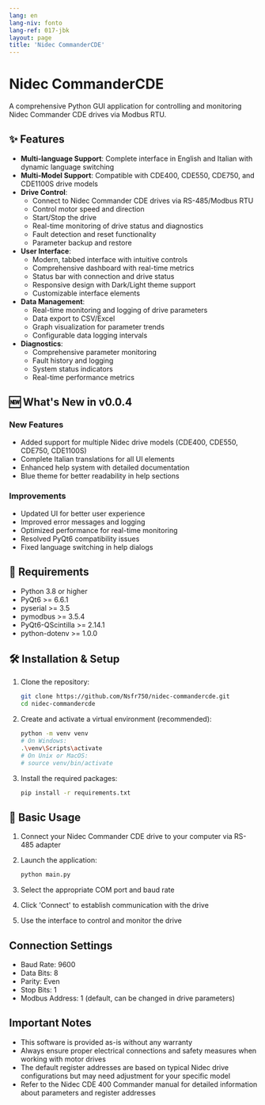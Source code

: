 ```yaml
---
lang: en
lang-niv: fonto
lang-ref: 017-jbk
layout: page
title: 'Nidec CommanderCDE'
---
```


# Nidec CommanderCDE 

A comprehensive Python GUI application for controlling and monitoring Nidec Commander CDE drives via Modbus RTU.

## ✨ Features

- **Multi-language Support**: Complete interface in English and Italian with dynamic language switching
- **Multi-Model Support**: Compatible with CDE400, CDE550, CDE750, and CDE1100S drive models
- **Drive Control**:
  - Connect to Nidec Commander CDE drives via RS-485/Modbus RTU
  - Control motor speed and direction
  - Start/Stop the drive
  - Real-time monitoring of drive status and diagnostics
  - Fault detection and reset functionality
  - Parameter backup and restore
- **User Interface**:
  - Modern, tabbed interface with intuitive controls
  - Comprehensive dashboard with real-time metrics
  - Status bar with connection and drive status
  - Responsive design with Dark/Light theme support
  - Customizable interface elements
- **Data Management**:
  - Real-time monitoring and logging of drive parameters
  - Data export to CSV/Excel
  - Graph visualization for parameter trends
  - Configurable data logging intervals
- **Diagnostics**:
  - Comprehensive parameter monitoring
  - Fault history and logging
  - System status indicators
  - Real-time performance metrics

## 🆕 What's New in v0.0.4

### New Features
- Added support for multiple Nidec drive models (CDE400, CDE550, CDE750, CDE1100S)
- Complete Italian translations for all UI elements
- Enhanced help system with detailed documentation
- Blue theme for better readability in help sections

### Improvements
- Updated UI for better user experience
- Improved error messages and logging
- Optimized performance for real-time monitoring
- Resolved PyQt6 compatibility issues
- Fixed language switching in help dialogs

## 🚀 Requirements

- Python 3.8 or higher
- PyQt6 >= 6.6.1
- pyserial >= 3.5
- pymodbus >= 3.5.4
- PyQt6-QScintilla >= 2.14.1
- python-dotenv >= 1.0.0

## 🛠 Installation & Setup

1. Clone the repository:

   ```bash
   git clone https://github.com/Nsfr750/nidec-commandercde.git
   cd nidec-commandercde
   ```

2. Create and activate a virtual environment (recommended):

   ```bash
   python -m venv venv
   # On Windows:
   .\venv\Scripts\activate
   # On Unix or MacOS:
   # source venv/bin/activate
   ```

3. Install the required packages:

   ```bash
   pip install -r requirements.txt
   ```

## 🚀 Basic Usage

1. Connect your Nidec Commander CDE drive to your computer via RS-485 adapter
2. Launch the application:

   ```bash
   python main.py
   ```

3. Select the appropriate COM port and baud rate
4. Click 'Connect' to establish communication with the drive
5. Use the interface to control and monitor the drive

## Connection Settings

- Baud Rate: 9600
- Data Bits: 8
- Parity: Even
- Stop Bits: 1
- Modbus Address: 1 (default, can be changed in drive parameters)

## Important Notes

- This software is provided as-is without any warranty
- Always ensure proper electrical connections and safety measures when working with motor drives
- The default register addresses are based on typical Nidec drive configurations but may need adjustment for your specific model
- Refer to the Nidec CDE 400 Commander manual for detailed information about parameters and register addresses